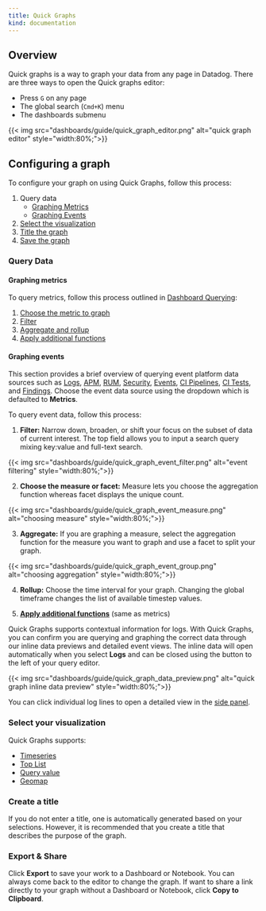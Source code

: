```yaml
---
title: Quick Graphs
kind: documentation
---
```


## Overview

Quick graphs is a way to graph your data from any page in Datadog. There are three ways to open the Quick graphs editor:

* Press `G` on any page
* The global search (`Cmd+K`) menu
* The dashboards submenu

{{< img src="dashboards/guide/quick_graph_editor.png" alt="quick graph editor" style="width:80%;">}}

## Configuring a graph

To configure your graph on using Quick Graphs, follow this process:

1. Query data
    * [Graphing Metrics](#graphing-metrics)
    * [Graphing Events](#graphing-events)
2. [Select the visualization](#select-your-visualization)
3. [Title the graph](#create-a-title)
4. [Save the graph](#export)

### Query Data

#### Graphing metrics

To query metrics, follow this process outlined in [Dashboard Querying][1]:
1. [Choose the metric to graph][1]
2. [Filter][2]
3. [Aggregate and rollup][3]
4. [Apply additional functions][4]

#### Graphing events
This section provides a brief overview of querying event platform data sources such as [Logs][5], [APM][6], [RUM][7], [Security][8], [Events][9], [CI Pipelines][10], [CI Tests][11], and [Findings][12]. Choose the event data source using the dropdown which is defaulted to **Metrics**. 

To query event data, follow this process:
1. **Filter:** Narrow down, broaden, or shift your focus on the subset of data of current interest. The top field allows you to input a search query mixing key:value and full-text search. 

{{< img src="dashboards/guide/quick_graph_event_filter.png" alt="event filtering" style="width:80%;">}}

2. **Choose the measure or facet:** Measure lets you choose the aggregation function whereas facet displays the unique count. 

{{< img src="dashboards/guide/quick_graph_event_measure.png" alt="choosing measure" style="width:80%;">}}

3. **Aggregate:** If you are graphing a measure, select the aggregation function for the measure you want to graph and use a facet to split your graph.

{{< img src="dashboards/guide/quick_graph_event_group.png" alt="choosing aggregation" style="width:80%;">}}

4. **Rollup:** Choose the time interval for your graph. Changing the global timeframe changes the list of available timestep values.

5. **[Apply additional functions][4]** (same as metrics)

Quick Graphs supports contextual information for logs. With Quick Graphs, you can confirm you are querying and graphing the correct data through our inline data previews and detailed event views. The inline data will open automatically when you select **Logs** and can be closed using the button to the left of your query editor.

{{< img src="dashboards/guide/quick_graph_data_preview.png" alt="quick graph inline data preview"  style="width:80%;">}}

You can click individual log lines to open a detailed view in the [side panel][13].

### Select your visualization


Quick Graphs supports:
* [Timeseries][14]
* [Top List][15]
* [Query value][13]
* [Geomap][16]

### Create a title

If you do not enter a title, one is automatically generated based on your selections. However, it is recommended that you create a title that describes the purpose of the graph.

### Export & Share

Click **Export** to save your work to a Dashboard or Notebook. You can always come back to the editor to change the graph. If want to share a link directly to your graph without a Dashboard or Notebook, click **Copy to Clipboard**.

[1]: dashboards/querying/#choose-the-metric-to-graph
[2]: /dashboards/querying/#filter
[3]: /dashboards/querying/#aggregate-and-rollup
[4]: /dashboards/querying/#advanced-graphing
[5]: /logs/explorer/
[6]: /tracing/trace_search_and_analytics/
[7]: /real_user_monitoring/explorer/search/
[8]: /security_platform/explorer/
[9]: /events/
[10]: /continuous_integration/explore_pipelines/
[11]: /continuous_integration/explore_tests/
[12]: /security_platform/cspm/findings/
[13]: /dashboards/widgets/query_value/
[14]: /dashboards/widgets/timeseries/
[15]: /dashboards/widgets/top_list/
[16]: /dashboards/widgets/geomap/

